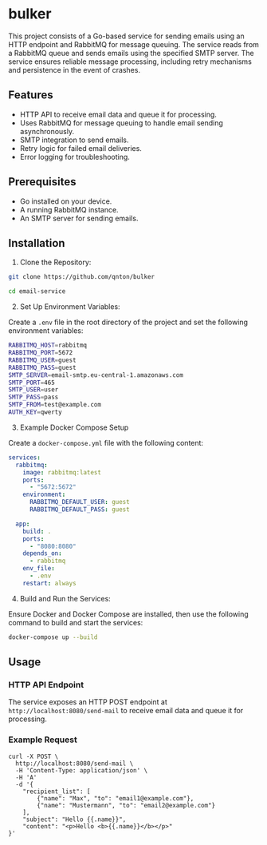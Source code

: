 # bulker

This project consists of a Go-based service for sending emails using an HTTP endpoint and RabbitMQ for message queuing. The service reads from a RabbitMQ queue and sends emails using the specified SMTP server. The service ensures reliable message processing, including retry mechanisms and persistence in the event of crashes.

## Features

- HTTP API to receive email data and queue it for processing.
- Uses RabbitMQ for message queuing to handle email sending asynchronously.
- SMTP integration to send emails.
- Retry logic for failed email deliveries.
- Error logging for troubleshooting.

## Prerequisites

- Go installed on your device.
- A running RabbitMQ instance.
- An SMTP server for sending emails.

## Installation

1. Clone the Repository:

```bash
git clone https://github.com/qnton/bulker
```

```bash
cd email-service
```

2. Set Up Environment Variables:

Create a `.env` file in the root directory of the project and set the following environment variables:

```bash
RABBITMQ_HOST=rabbitmq
RABBITMQ_PORT=5672
RABBITMQ_USER=guest
RABBITMQ_PASS=guest
SMTP_SERVER=email-smtp.eu-central-1.amazonaws.com
SMTP_PORT=465
SMTP_USER=user
SMTP_PASS=pass
SMTP_FROM=test@example.com
AUTH_KEY=qwerty
```

3. Example Docker Compose Setup

Create a `docker-compose.yml` file with the following content:

```yaml
services:
  rabbitmq:
    image: rabbitmq:latest
    ports:
      - "5672:5672"
    environment:
      RABBITMQ_DEFAULT_USER: guest
      RABBITMQ_DEFAULT_PASS: guest

  app:
    build: .
    ports:
      - "8080:8080"
    depends_on:
      - rabbitmq
    env_file:
      - .env
    restart: always
```

4. Build and Run the Services:

Ensure Docker and Docker Compose are installed, then use the following command to build and start the services:

```bash
docker-compose up --build
```

## Usage

### HTTP API Endpoint

The service exposes an HTTP POST endpoint at `http://localhost:8080/send-mail` to receive email data and queue it for processing.

### Example Request

```curl
curl -X POST \
  http://localhost:8080/send-mail \
  -H 'Content-Type: application/json' \
  -H 'A'
  -d '{
	"recipient_list": [
		{"name": "Max", "to": "email1@example.com"},
		{"name": "Mustermann", "to": "email2@example.com"}
	],
	"subject": "Hello {{.name}}",
	"content": "<p>Hello <b>{{.name}}</b></p>"
}'
```
